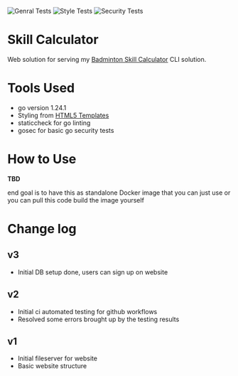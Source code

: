 ![Genral Tests](https://github.com/t6kke/skill-calculator/actions/workflows/ci_general_tests.yaml/badge.svg) ![Style Tests](https://github.com/t6kke/skill-calculator/actions/workflows/ci_style_tests.yaml/badge.svg) ![Security Tests](https://github.com/t6kke/skill-calculator/actions/workflows/ci_gosec.yaml/badge.svg)

# Skill Calculator

Web solution for serving my [Badminton Skill Calculator](https://github.com/t6kke/BadmintonSkillCalculator) CLI solution.

# Tools Used

- go version 1.24.1
- Styling from [HTML5 Templates](https://html5-templates.com/)
- staticcheck for go linting
- gosec for basic go security tests

# How to Use

**TBD**

end goal is to have this as standalone Docker image that you can just use or you can pull this code build the image yourself

# Change log

## v3

- Initial DB setup done, users can sign up on website

## v2

- Initial ci automated testing for github workflows
- Resolved some errors brought up by the testing results

## v1

- Initial fileserver for website
- Basic website structure
